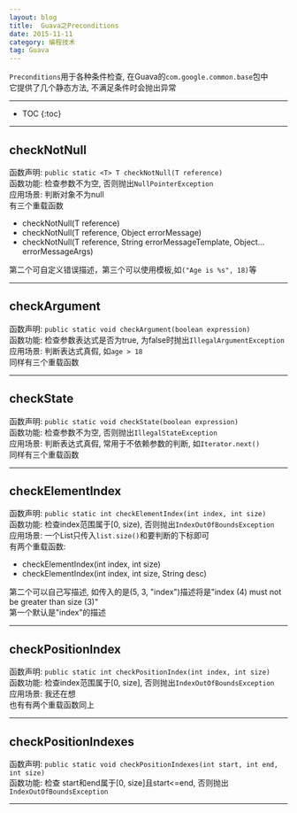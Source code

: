 ```yaml
---
layout: blog
title:  Guava之Preconditions
date: 2015-11-11
category: 编程技术
tag: Guava
---
```

`Preconditions`用于各种条件检查, 在Guava的`com.google.common.base`包中  
它提供了几个静态方法, 不满足条件时会抛出异常




*****

* TOC
{:toc}

*****

## checkNotNull
函数声明: `public static <T> T checkNotNull(T reference)`  
函数功能: 检查参数不为空, 否则抛出`NullPointerException`  
应用场景: 判断对象不为null  
有三个重载函数
* checkNotNull(T reference)
* checkNotNull(T reference, Object errorMessage)
* checkNotNull(T reference, String errorMessageTemplate, Object... errorMessageArgs)

第二个可自定义错误描述，第三个可以使用模板,如`("Age is %s", 18)`等

*****

## checkArgument
函数声明: `public static void checkArgument(boolean expression)`  
函数功能: 检查参数表达式是否为true, 为false时抛出`IllegalArgumentException`  
应用场景: 判断表达式真假, 如`age > 18`  
同样有三个重载函数

*****

## checkState
函数声明: `public static void checkState(boolean expression)`  
函数功能: 检查参数不为空, 否则抛出`IllegalStateException`  
应用场景: 判断表达式真假, 常用于不依赖参数的判断, 如`Iterator.next()`  
同样有三个重载函数

*****

## checkElementIndex
函数声明: `public static int checkElementIndex(int index, int size)`  
函数功能: 检查index范围属于[0, size), 否则抛出`IndexOutOfBoundsException`  
应用场景: 一个List只传入`list.size()`和要判断的下标即可  
有两个重载函数:
* checkElementIndex(int index, int size)
* checkElementIndex(int index, int size, String desc)

第二个可以自己写描述, 如传入的是(5, 3, "index")描述将是"index (4) must not be greater than size (3)"  
第一个默认是"index"的描述

*****

## checkPositionIndex
函数声明: `public static int checkPositionIndex(int index, int size)`  
函数功能: 检查index范围属于[0, size], 否则抛出`IndexOutOfBoundsException`  
应用场景: 我还在想  
也有有两个重载函数同上

*****

## checkPositionIndexes
函数声明: `public static void checkPositionIndexes(int start, int end, int size)`  
函数功能: 检查 start和end属于[0, size]且start<=end, 否则抛出`IndexOutOfBoundsException`  

*****
